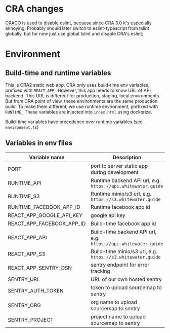 # CRA changes

[CRACO](https://github.com/sharegate/craco) is used to disable eslint, because since CRA 3.0 it's especially annoying.
Probably should later switch to eslint-typescript from tslint globally, but for now just use global tslint and disable CRA's eslint;

# Environment

## Build-time and runtime variables

This is CRA2 static web app. CRA only uses build-time env variables, prefixed with `REACT_APP_`
However, this app needs to know URL of API backend. This URL is different for production, staging, local environments.
But from CRA point of view, these environments are the same production build. To make them different, we use runtime environment, prefixed with `RUNTIME_`
These variables are injected into `index.html` using dockerize.

Build-time variables have precedence over runtime variables (see `environment.ts`)

## Variables in env files

| Variable name             | Description                                                     |
| ------------------------- | --------------------------------------------------------------- |
| PORT                      | port to server static app during development                    |
| RUNTIME_API               | Runtime backend API url, e.g. `https://api.whitewater.guide`    |
| RUNTIME_S3                | Runtime minio/s3 url, e.g. `https://s3.whitewater.guide`        |
| RUNTIME_FACEBOOK_APP_ID   | Runtime facebook app id                                         |
| REACT_APP_GOOGLE_API_KEY  | google api key                                                  |
| REACT_APP_FACEBOOK_APP_ID | Build-time facebook app id                                      |
| REACT_APP_API             | Build-time backend API url, e.g. `https://api.whitewater.guide` |
| REACT_APP_S3              | Build-time minio/s3 url, e.g. `https://s3.whitewater.guide`     |
| REACT_APP_SENTRY_DSN      | sentry endpoint for error tracking                              |
| SENTRY_URL                | URL of our own hosted sentry                                    |
| SENTRY_AUTH_TOKEN         | token to upload sourcemap to sentry                             |
| SENTRY_ORG                | org name to upload sourcemap to sentry                          |
| SENTRY_PROJECT            | project name to upload sourcemap to sentry                      |
